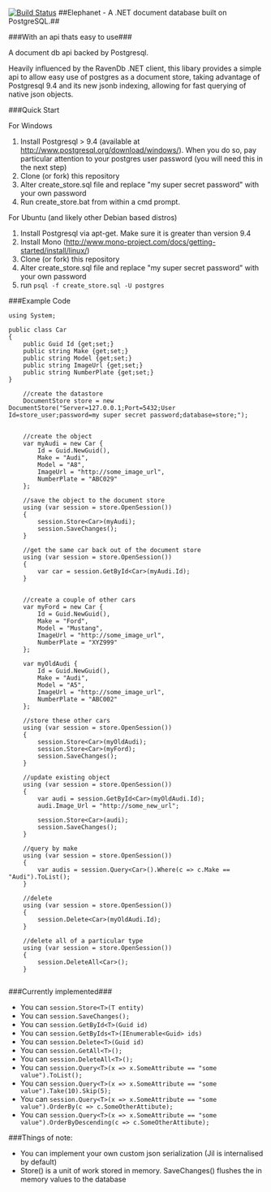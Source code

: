 [![Build Status](https://travis-ci.org/YoloDev/elephanet.svg?branch=master)](https://travis-ci.org/YoloDev/elephanet) 
##Elephanet - A .NET document database built on PostgreSQL.##

###With an api thats easy to use###

A document db api backed by Postgresql.

Heavily influenced by the RavenDb .NET client, this libary provides a simple api to allow easy use of postgres as a document store, taking advantage of Postgresql 9.4 and its new jsonb indexing, allowing for fast querying of native json objects.

###Quick Start

For Windows

1.  Install Postgresql > 9.4 (available at http://www.postgresql.org/download/windows/). When you do so, pay particular attention to your postgres user password (you will need this in the next step)
2.  Clone (or fork) this repository
3.  Alter create_store.sql file and replace "my super secret password" with your own password
4.  Run create_store.bat from within a cmd prompt.

For Ubuntu (and likely other Debian based distros)

1.  Install Postgresql via apt-get.  Make sure it is greater than version 9.4
2.  Install Mono (http://www.mono-project.com/docs/getting-started/install/linux/)
3.  Clone (or fork) this repository
4.  Alter create_store.sql file and replace "my super secret password" with your own password
5.  run `psql -f create_store.sql -U postgres`


###Example Code

```
using System;

public class Car
{
 	public Guid Id {get;set;}
	public string Make {get;set;}
	public string Model {get;set;}
	public string ImageUrl {get;set;}
	public string NumberPlate {get;set;}
}
```

```
	//create the datastore
	DocumentStore store = new DocumentStore("Server=127.0.0.1;Port=5432;User Id=store_user;password=my super secret password;database=store;");
	
	
	//create the object
	var myAudi = new Car {
		Id = Guid.NewGuid(),
		Make = "Audi",
		Model = "A8",
		ImageUrl = "http://some_image_url",
		NumberPlate = "ABC029"
	};

	//save the object to the document store
	using (var session = store.OpenSession())
	{
		session.Store<Car>(myAudi);
		session.SaveChanges();
	}

	//get the same car back out of the document store
	using (var session = store.OpenSession())
	{
		var car = session.GetById<Car>(myAudi.Id);
	}


	//create a couple of other cars	
	var myFord = new Car {
		Id = Guid.NewGuid(),
		Make = "Ford",
		Model = "Mustang",
		ImageUrl = "http://some_image_url",
		NumberPlate = "XYZ999"
	};

	var myOldAudi {
		Id = Guid.NewGuid(),
		Make = "Audi",
		Model = "A5",
		ImageUrl = "http://some_image_url",
		NumberPlate = "ABC002"
	};

	//store these other cars
	using (var session = store.OpenSession())
	{
		session.Store<Car>(myOldAudi);
		session.Store<Car>(myFord);
		session.SaveChanges();
	}

	//update existing object
	using (var session = store.OpenSession())
	{
		var audi = session.GetById<Car>(myOldAudi.Id);
		audi.Image_Url = "http://some_new_url";

		session.Store<Car>(audi);
		session.SaveChanges();
	}

	//query by make
	using (var session = store.OpenSession())
	{
		var audis = session.Query<Car>().Where(c => c.Make == "Audi").ToList();
	}

	//delete
	using (var session = store.OpenSession())
	{
		session.Delete<Car>(myOldAudi.Id);
	}

	//delete all of a particular type
	using (var session = store.OpenSession())
	{
		session.DeleteAll<Car>();
	}
	
```

###Currently implemented###

* You can ```session.Store<T>(T entity)```
* You can ```session.SaveChanges();```
* You can ```session.GetById<T>(Guid id)```
* You can ```session.GetByIds<T>(IEnumerable<Guid> ids)```
* You can ```session.Delete<T>(Guid id)```
* You can ```session.GetAll<T>();```
* You can ```session.DeleteAll<T>();```
* You can ```session.Query<T>(x => x.SomeAttribute == "some value").ToList();```
* You can ```session.Query<T>(x => x.SomeAttribute == "some value").Take(10).Skip(5);```
* You can ```session.Query<T>(x => x.SomeAttribute == "some value").OrderBy(c => c.SomeOtherAttibute);```
* You can ```session.Query<T>(x => x.SomeAttribute == "some value").OrderByDescending(c => c.SomeOtherAttibute);```

###Things of note:

* You can implement your own custom json serialization (Jil is internalised by default)
* Store<T>() is a unit of work stored in memory.  SaveChanges() flushes the in memory values to the database
